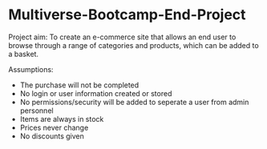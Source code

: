 # Multiverse-Bootcamp-End-Project

Project aim:
  To create an e-commerce site that allows an end user to browse through a range of categories and products, which can be added to a basket.
  
Assumptions:
  * The purchase will not be completed
  * No login or user information created or stored
  * No permissions/security will be added to seperate a user from admin personnel
  * Items are always in stock
  * Prices never change
  * No discounts given
  
